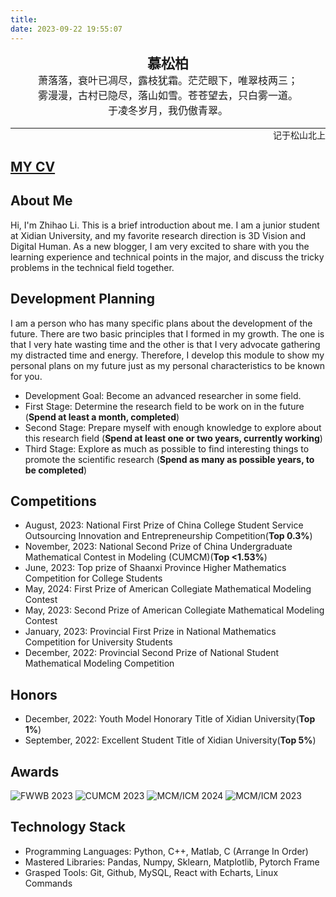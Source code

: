 ```yaml
---
title: 
date: 2023-09-22 19:55:07
---
```


<center><span style="font-family: 'KaiTi'; font-weight: bold; font-size: 22px;">慕松柏</span></center>
<center><span style="font-family: 'KaiTi'; font-size: 16px;">萧落落，衰叶已凋尽，露枝犹霜。茫茫眼下，唯翠枝两三；</span></center>
<center><span style="font-family: 'KaiTi'; font-size: 16px;">雾漫漫，古村已隐尽，落山如雪。苍苍望去，只白雾一道。</span></center>
<center><span style="font-family: 'KaiTi'; font-size: 16px;">于凌冬岁月，我仍傲青翠。</span></center>
<br>
<hr style="width: 100%; margin: auto;">
<div style="text-align: right;">
    <span style="font-family: 'KaiTi'; font-size: 14px;">记于松山北上</span>
</div>

## <a href="/download/Zhihao-Li-CV.pdf" download> MY CV </a>

## About Me

Hi, I'm Zhihao Li. This is a brief introduction about me.
I am a junior student at Xidian University, and my favorite research direction is 3D Vision and Digital Human. As a new blogger, I am very excited to share with you the learning experience and technical points in the major, and discuss the tricky problems in the technical field together.

## Development Planning

I am a person who has many specific plans about the development of the future. There are two basic principles that I formed in my growth. The one is that I very hate wasting time and the other is that I very advocate gathering my distracted time and energy. Therefore, I develop this module to show my personal plans on my future just as my personal characteristics to be known for you.

+ Development Goal: Become an advanced researcher in some field.
+ First Stage: Determine the research field to be work on in the future (**Spend at least a month, completed**)
+ Second Stage: Prepare myself with enough knowledge to explore about this research field (**Spend at least one or two years, currently working**)
+ Third Stage: Explore as much as possible to find interesting things to promote the scientific research (**Spend as many as possible years, to be completed**)

## Competitions

- August, 2023: National First Prize of China College Student Service Outsourcing Innovation and Entrepreneurship Competition(**Top 0.3%**)
- November, 2023: National Second Prize of China Undergraduate Mathematical Contest in Modeling (CUMCM)(**Top <1.53%**)
- June, 2023: Top prize of Shaanxi Province Higher Mathematics Competition for College Students
- May, 2024: First Prize of American Collegiate Mathematical Modeling Contest
- May, 2023: Second Prize of American Collegiate Mathematical Modeling Contest
- January, 2023: Provincial First Prize in National Mathematics Competition for University Students
- December, 2022: Provincial Second Prize of National Student Mathematical Modeling Competition

## Honors

- December, 2022: Youth Model Honorary Title of Xidian University(**Top 1%**)
- September, 2022: Excellent Student Title of Xidian University(**Top 5%**)

## Awards

<img src="https://lzhms.oss-cn-hangzhou.aliyuncs.com/images/profile/xdu/%E6%9C%8D%E5%88%9B%E8%8E%B7%E5%A5%96%E8%AF%81%E4%B9%A6.png" alt="FWWB 2023" />
<img src="https://lzhms.oss-cn-hangzhou.aliyuncs.com/images/profile/xdu/%E6%95%B0%E6%A8%A1%E5%9B%BD%E8%B5%9B.png" alt="CUMCM 2023" />
<img src="https://lzhms.oss-cn-hangzhou.aliyuncs.com/images/profile/xdu/2024%E7%BE%8E%E8%B5%9B.png" alt="MCM/ICM 2024" />
<img src="https://lzhms.oss-cn-hangzhou.aliyuncs.com/images/profile/xdu/2023%E7%BE%8E%E8%B5%9B.png" alt="MCM/ICM 2023" />

## Technology Stack

- Programming Languages: Python, C++, Matlab, C (Arrange In Order)
- Mastered Libraries: Pandas, Numpy, Sklearn, Matplotlib, Pytorch Frame
- Grasped Tools: Git, Github, MySQL, React with Echarts, Linux Commands